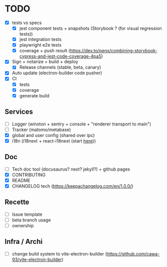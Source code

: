 # TODO
- [x] tests vs specs
  - [x] jest component tests + snapshots (Storybook ? (for visual regression tests))
  - [x] jest integration tests
  - [x] playwright e2e tests
  - [x] coverage + push result (https://dev.to/penx/combining-storybook-cypress-and-jest-code-coverage-4pa5)
- [x] Sign + notarize + build + deploy
  - [x] Release channels (stable, beta, canary)
- [x] Auto update (electron-builder code pusher)
- [x] CI
  - [x] tests
  - [x] coverage
  - [x] generate build
## Services
- [ ] Logger (winston + sentry + console + "renderer transport to main")
- [ ] Tracker (matomo/metabase)
- [x] global and user config (shared over ipc)
- [x] i18n (i18next + react-i18next (start [here](./src/common/i18n/)))

## Doc
- [ ] Tech doc tool (docusaurus? next? jekyll?) + github pages
- [x] CONTRIBUTING
- [x] README
- [x] CHANGELOG tech (https://keepachangelog.com/en/1.0.0/)

## Recette
- [ ] Issue template
- [ ] beta branch usage
- [ ] ownership

## Infra / Archi
- [ ] change build system to vite-electron-builder (https://github.com/cawa-93/vite-electron-builder)
